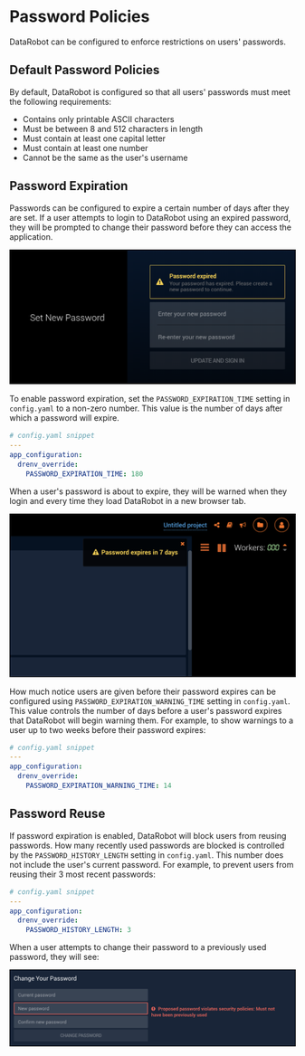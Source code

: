 # Password Policies

DataRobot can be configured to enforce restrictions on users' passwords.

## Default Password Policies

By default, DataRobot is configured so that all users' passwords must meet the following requirements:
* Contains only printable ASCII characters
* Must be between 8 and 512 characters in length
* Must contain at least one capital letter
* Must contain at least one number
* Cannot be the same as the user's username

## Password Expiration

Passwords can be configured to expire a certain number of days after they are set. If a user attempts
to login to DataRobot using an expired password, they will be prompted to change their password before
they can access the application.

<img src="images/password-policies-expired-password.png" alt="Login with expired password" style="border: 1px solid black;"/>

To enable password expiration, set the `PASSWORD_EXPIRATION_TIME` setting in `config.yaml` to a non-zero
number. This value is the number of days after which a password will expire.

```yaml
# config.yaml snippet
---
app_configuration:
  drenv_override:
    PASSWORD_EXPIRATION_TIME: 180
```

When a user's password is about to expire, they will be warned when they login and every time they
load DataRobot in a new browser tab.

<img src="images/password-policies-expiration-warning.png" alt="Password expiration warning" style="border: 1px solid black;"/>

How much notice users are given before their password expires can be configured using
`PASSWORD_EXPIRATION_WARNING_TIME` setting in `config.yaml`. This value controls the number of days
before a user's password expires that DataRobot will begin warning them. For example, to show warnings
to a user up to two weeks before their password expires:

```yaml
# config.yaml snippet
---
app_configuration:
  drenv_override:
    PASSWORD_EXPIRATION_WARNING_TIME: 14
```

## Password Reuse

If password expiration is enabled, DataRobot will block users from reusing passwords. How many
recently used passwords are blocked is controlled by the `PASSWORD_HISTORY_LENGTH`
setting in `config.yaml`. This number does not include the user's current password. For example,
to prevent users from reusing their 3 most recent passwords:

```yaml
# config.yaml snippet
---
app_configuration:
  drenv_override:
    PASSWORD_HISTORY_LENGTH: 3
```

When a user attempts to change their password to a previously used password, they will see:

<img src="images/password-policies-prevent-reuse.png" alt="Password reuse prevented" style="border: 1px solid black;"/>
